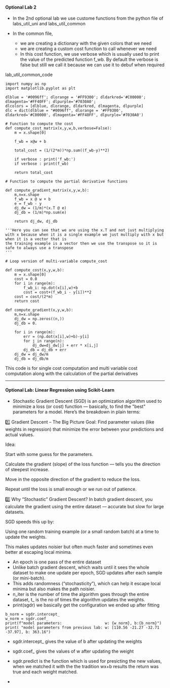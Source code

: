 #### Optional Lab 2

- In the 2nd optional lab we use custome functions from the python file of labs_util_uni and labs_util_common

- In the common file,
  - we are creating a dictionary with the given colors that we need
  - we are creating a custom cost function to call whenever we need
  - In this cost function, we use verbose which is usually used to print the value of the predicted function f_wb. By default the verbose is false but still we call it because we can use it to debuf when required

lab_util_common_code

```
import numpy as np
import matplotlib.pyplot as plt

dlblue = '#0096ff'; dlorange = '#FF9300'; dldarkred='#C00000'; dlmagenta='#FF40FF'; dlpurple='#7030A0';
dlcolors = [dlblue, dlorange, dldarkred, dlmagenta, dlpurple]
dlc = dict(dlblue = "#0096ff", dlorange = '#FF9300', dldarkred='#C00000', dlmagenta='#FF40FF', dlpurple='#7030A0')

# Function to compute the cost
def compute_cost_matrix(x,y,w,b,verbose=False):
    m = x.shape[0]

    f_wb = x@w + b

    total_cost = (1/(2*m))*np.sum((f_wb-y)**2)

    if verbose : print('f_wb:')
    if verbose : print(f_wb)

    return total_cost

# Function to compute the partial derivative functions

def compute_gradient_matrix(x,y,w,b):
    m,n=x.shape
    f_wb = x @ w + b
    e = f_wb - y
    dj_dw = (1/m)*(x.T @ e)
    dj_db = (1/m)*np.sum(e)

    return dj_dw, dj_db

'''Here you can see that we are using the x.T and not just multiplying with x because when it is a single example we just multiply with x but when it is a vector that is 
the training example is a vector then we use the transpose so it is safe to always use a transpose
'''

# Loop version of multi-variable compute_cost

def compute_cost(x,y,w,b):
    m = x.shape[0]
    cost = 0.0
    for i in range(m):
        f_wb_i: np.dot(x[i],w)+b
        cost = cost+(f_wb_i - y[i])**2
    cost = cost/(2*m)
    return cost

def compute_gradient(x,y,w,b):
    m,n=x.shape
    dj_dw = np.zeros((n,))
    dj_db = 0.

    for i in range(m):
        err = (np.dot(x[i],w)+b)-y[i]
        for j in range(n):
            dj_dw=dj_dw[j] + err * x[i,j]
        dj_db = dj_db + err
    dj_dw = dj_dw/m
    dj_db = dj_db/m
```

This code is for single cost computation and multi variable cost computation along with the calculation of the partial derivatives

---

#### Optional Lab: Linear Regression using Scikit-Learn

- Stochastic Gradient Descent (SGD) is an optimization algorithm used to minimize a loss (or cost) function — basically, to find the "best" parameters for a model.
Here’s the breakdown in plain terms:

1️⃣ Gradient Descent – The Big Picture
Goal: Find parameter values (like weights in regression) that minimize the error between your predictions and actual values.

Idea:

Start with some guess for the parameters.

Calculate the gradient (slope) of the loss function — tells you the direction of steepest increase.

Move in the opposite direction of the gradient to reduce the loss.

Repeat until the loss is small enough or we run out of patience.

2️⃣ Why “Stochastic” Gradient Descent?
In batch gradient descent, you calculate the gradient using the entire dataset — accurate but slow for large datasets.

SGD speeds this up by:

Using one random training example (or a small random batch) at a time to update the weights.

This makes updates noisier but often much faster and sometimes even better at escaping local minima.

- An epoch is one pass of the entire dataset
- Unlike batch gradient descent, which waits until it sees the whole dataset to make one update per epoch, SGD updates after each sample (or mini-batch).
- This adds randomness (“stochasticity”), which can help it escape local minima but also makes the path noisier.
- n_iter is the number of time the algorithm goes through the entire dataset, t_ is the no of times the algorithm updates the weights.
- print(sgdr) we basically get the configuration we ended up after fitting

```
b_norm = sgdr.intercept_
w_norm = sgdr.coef_
print(f"model parameters:                   w: {w_norm}, b:{b_norm}")
print( "model parameters from previous lab: w: [110.56 -21.27 -32.71 -37.97], b: 363.16")
```

- sgdr.intercept_ gives the value of b after updating the weights
- sgdr.coef_ gives the values of w after updating the weight

- sgdr.predict is the function which is used for presicting the new values, when we matched it with the the tradition wx+b results the return was true and each weight matched.
- 
